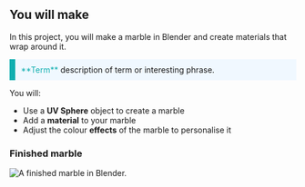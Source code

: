 ## You will make

In this project, you will make a marble in Blender and create materials that wrap around it.

<p style="border-left: solid; border-width:10px; border-color: #0faeb0; background-color: aliceblue; padding: 10px;">
<span style="color: #0faeb0">**Term**</span> description of term or interesting phrase.
</p>

You will:
+ Use a **UV Sphere** object to create a marble
+ Add a **material** to your marble
+ Adjust the colour **effects** of the marble to personalise it

### Finished marble

![A finished marble in Blender.](images/finished_marble.png)

